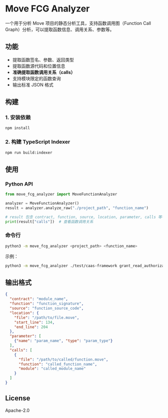 # Move FCG Analyzer

一个用于分析 Move 项目的静态分析工具，支持函数调用图（Function Call Graph）分析，可以提取函数信息、调用关系、参数等。

## 功能

- 提取函数签名、参数、返回类型
- 提取函数源代码和位置信息
- **准确提取函数调用关系（calls）**
- 支持模块限定的函数查询
- 输出标准 JSON 格式

## 构建

### 1. 安装依赖

```bash
npm install
```

### 2. 构建 TypeScript Indexer

```bash
npm run build:indexer
```

## 使用

### Python API

```python
from move_fcg_analyzer import MoveFunctionAnalyzer

analyzer = MoveFunctionAnalyzer()
result = analyzer.analyze_raw("./project_path", "function_name")

# result 包含 contract, function, source, location, parameter, calls 等字段
print(result["calls"])  # 查看函数调用关系
```

### 命令行

```bash
python3 -m move_fcg_analyzer <project_path> <function_name>
```

示例：
```bash
python3 -m move_fcg_analyzer ./test/caas-framework grant_read_authorization
```

## 输出格式

```json
{
  "contract": "module_name",
  "function": "function_signature",
  "source": "function_source_code",
  "location": {
    "file": "/path/to/file.move",
    "start_line": 134,
    "end_line": 204
  },
  "parameter": [
    {"name": "param_name", "type": "param_type"}
  ],
  "calls": [
    {
      "file": "/path/to/called/function.move",
      "function": "called_function_name",
      "module": "called_module_name"
    }
  ]
}
```

## License

Apache-2.0
